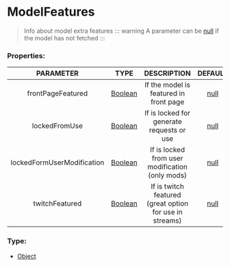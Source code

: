 # ModelFeatures
> Info about model extra features
::: warning
A parameter can be [null](https://developer.mozilla.org/en-US/docs/Web/JavaScript/Reference/Global_Objects/null) if the model has not fetched
:::
### Properties:
| PARAMETER  | TYPE                                     | DESCRIPTION            | DEFAULT |
|:----------:|:----------------------------------------:|:----------------------:|:--------:|
| frontPageFeatured | [Boolean](https://developer.mozilla.org/en-US/docs/Web/JavaScript/Reference/Global_Objects/Boolean) | If the model is featured in front page | [null](https://developer.mozilla.org/en-US/docs/Web/JavaScript/Reference/Global_Objects/null) |
| lockedFromUse | [Boolean](https://developer.mozilla.org/en-US/docs/Web/JavaScript/Reference/Global_Objects/Boolean) | If is locked for generate requests or use | [null](https://developer.mozilla.org/en-US/docs/Web/JavaScript/Reference/Global_Objects/null) |
| lockedFormUserModification | [Boolean](https://developer.mozilla.org/en-US/docs/Web/JavaScript/Reference/Global_Objects/Boolean) | If is locked from user modification (only mods) | [null](https://developer.mozilla.org/en-US/docs/Web/JavaScript/Reference/Global_Objects/null) |
| twitchFeatured | [Boolean](https://developer.mozilla.org/en-US/docs/Web/JavaScript/Reference/Global_Objects/Boolean) | If is twitch featured (great option for use in streams) | [null](https://developer.mozilla.org/en-US/docs/Web/JavaScript/Reference/Global_Objects/null) |

### Type:
- [Object](https://developer.mozilla.org/en-US/docs/Web/JavaScript/Reference/Global_Objects/Object)
